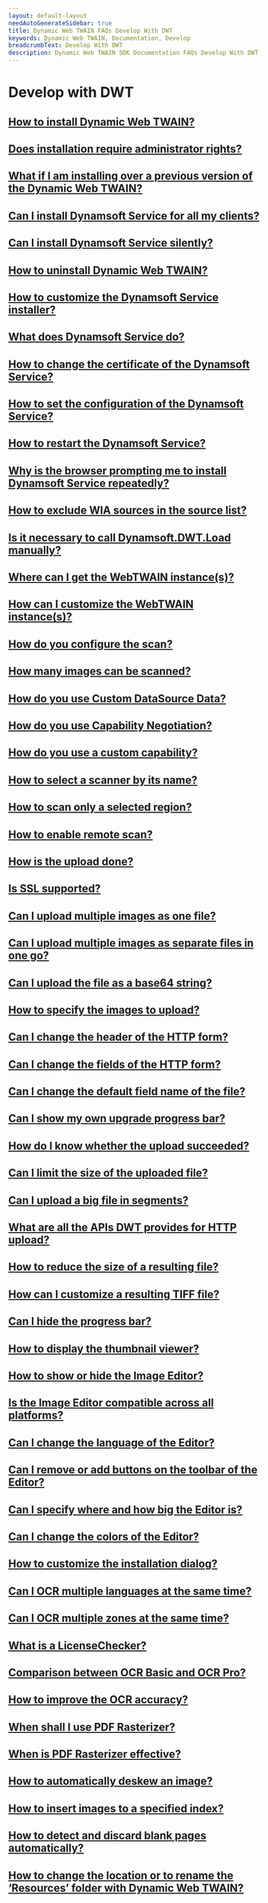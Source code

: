 ```yaml
---
layout: default-layout
needAutoGenerateSidebar: true
title: Dynamic Web TWAIN FAQs Develop With DWT
keywords: Dynamic Web TWAIN, Documentation, Develop
breadcrumbText: Develop With DWT
description: Dynamic Web TWAIN SDK Documentation FAQs Develop With DWT
---
```


# Develop with DWT

## [How to install Dynamic Web TWAIN?]({{site.indepth}}faqs/develop/how-to-install-dynamic-web-twain.html)

## [Does installation require administrator rights?]({{site.indepth}}faqs/develop/does-installation-require-administrator-rights.html)

## [What if I am installing over a previous version of the Dynamic Web TWAIN?]({{site.indepth}}faqs/develop/what-if-i-am-installing-over-a-previous-version-of-the-dynamic-web-twain.html)

## [Can I install Dynamsoft Service for all my clients?]({{site.indepth}}faqs/develop/can-i-install-dynamsoft-service-for-all-my-clients.html)

## [Can I install Dynamsoft Service silently?]({{site.indepth}}faqs/develop/can-i-install-dynamsoft-service-silently.html)

## [How to uninstall Dynamic Web TWAIN?]({{site.indepth}}faqs/develop/how-to-uninstall-dynamic-web-twain.html)

## [How to customize the Dynamsoft Service installer?]({{site.indepth}}faqs/develop/how-to-customize-the-dynamsoft-service-installer.html)

## [What does Dynamsoft Service do?]({{site.indepth}}faqs/develop/what-does-dynamsoft-service-do.html)

## [How to change the certificate of the Dynamsoft Service?]({{site.indepth}}faqs/develop/how-to-change-the-certificate-of-the-dynamsoft-service.html)

## [How to set the configuration of the Dynamsoft Service?]({{site.indepth}}faqs/develop/how-to-set-the-configuration-of-the-dynamsoft-service.html)

## [How to restart the Dynamsoft Service?]({{site.indepth}}faqs/develop/how-to-restart-the-dynamsoft-service.html)

## [Why is the browser prompting me to install Dynamsoft Service repeatedly?]({{site.indepth}}faqs/develop/why-is-the-browser-prompting-me-to-install-dynamsoft-service-repeatedly.html)

## [How to exclude WIA sources in the source list?]({{site.indepth}}faqs/develop/how-to-exclude-wia-sources-in-the-source-list.html)

## [Is it necessary to call Dynamsoft.DWT.Load manually?]({{site.indepth}}faqs/develop/is-it-necessary-to-call-dynamsoftdwtload-manually.html)

## [Where can I get the WebTWAIN instance(s)?]({{site.indepth}}faqs/develop/where-can-i-get-the-webtwain-instances.html)

## [How can I customize the WebTWAIN instance(s)?]({{site.indepth}}faqs/develop/how-can-i-customize-the-webtwain-instances.html)

## [How do you configure the scan?]({{site.indepth}}faqs/develop/how-do-you-configure-the-scan.html)

## [How many images can be scanned?]({{site.indepth}}faqs/develop/how-many-images-can-be-scanned.html)

## [How do you use Custom DataSource Data?]({{site.indepth}}faqs/develop/how-do-you-use-custom-datasource-data.html)

## [How do you use Capability Negotiation?]({{site.indepth}}faqs/develop/how-do-you-use-capability-negotiation.html)

## [How do you use a custom capability?]({{site.indepth}}faqs/develop/how-do-you-use-a-custom-capability.html)

## [How to select a scanner by its name?]({{site.indepth}}faqs/develop/how-to-select-a-scanner-by-its-name.html)

## [How to scan only a selected region?]({{site.indepth}}faqs/develop/how-to-scan-only-a-selected-region.html)

## [How to enable remote scan?]({{site.indepth}}faqs/develop/how-to-enable-remote-scan.html)

## [How is the upload done?]({{site.indepth}}faqs/develop/how-is-the-upload-done.html)

## [Is SSL supported?]({{site.indepth}}faqs/develop/is-ssl-supported.html)

## [Can I upload multiple images as one file?]({{site.indepth}}faqs/develop/can-i-upload-multiple-images-as-one-file.html)

## [Can I upload multiple images as separate files in one go?]({{site.indepth}}faqs/develop/can-i-upload-multiple-images-as-separate-files-in-one-go.html)

## [Can I upload the file as a base64 string?]({{site.indepth}}faqs/develop/can-i-upload-the-file-as-a-base64-string.html)

## [How to specify the images to upload?]({{site.indepth}}faqs/develop/how-to-specify-the-images-to-upload.html)

## [Can I change the header of the HTTP form?]({{site.indepth}}faqs/develop/can-i-change-the-header-of-the-http-form.html)

## [Can I change the fields of the HTTP form?]({{site.indepth}}faqs/develop/can-i-change-the-fields-of-the-http-form.html)

## [Can I change the default field name of the file?]({{site.indepth}}faqs/develop/can-i-change-the-default-field-name-of-the-file.html)

## [Can I show my own upgrade progress bar?]({{site.indepth}}faqs/develop/can-i-show-my-own-upgrade-progress-bar.html)

## [How do I know whether the upload succeeded?]({{site.indepth}}faqs/develop/how-do-i-know-whether-the-upload-succeeded.html)

## [Can I limit the size of the uploaded file?]({{site.indepth}}faqs/develop/can-i-limit-the-size-of-the-uploaded-file.html)

## [Can I upload a big file in segments?]({{site.indepth}}faqs/develop/can-i-upload-a-big-file-in-segments.html)

## [What are all the APIs DWT provides for HTTP upload?]({{site.indepth}}faqs/develop/what-are-all-the-apis-dwt-provides-for-http-upload.html)

## [How to reduce the size of a resulting file?]({{site.indepth}}faqs/develop/how-to-reduce-the-size-of-a-resulting-file.html)

## [How can I customize a resulting TIFF file?]({{site.indepth}}faqs/develop/how-can-I-customize-a-resulting-TIFF-file.html)

## [Can I hide the progress bar?]({{site.indepth}}faqs/develop/can-I-hide-the-progress-bar.html)

## [How to display the thumbnail viewer?]({{site.indepth}}faqs/develop/how-to-display-the-thumbnail-viewer.html)

## [How to show or hide the Image Editor?]({{site.indepth}}faqs/develop/How-to-show-or-hide-the-Image-Editor.html)

## [Is the Image Editor compatible across all platforms?]({{site.indepth}}faqs/develop/Is-the-Image-Editor-compatible-across-all-platforms.html)

## [Can I change the language of the Editor?]({{site.indepth}}faqs/develop/Can-I-change-the-language-of-the-Editor.html)

## [Can I remove or add buttons on the toolbar of the Editor?]({{site.indepth}}faqs/develop/Can-I-remove-or-add-buttons-on-the-toolbar-of-the-Editor.html)

## [Can I specify where and how big the Editor is?]({{site.indepth}}faqs/develop/Can-I-specify-where-and-how-big-the-Editor-is.html)

## [Can I change the colors of the Editor?]({{site.indepth}}faqs/develop/Can-I-change-the-colors-of-the-Editor.html)

## [How to customize the installation dialog?]({{site.indepth}}faqs/develop/How-to-customize-the-installation-dialog.html)

## [Can I OCR multiple languages at the same time?]({{site.indepth}}faqs/develop/Can-I-OCR-multiple-languages-at-the-same-time.html)

## [Can I OCR multiple zones at the same time?]({{site.indepth}}faqs/develop/Can-I-OCR-multiple-zones-at-the-same-time.html)

## [What is a LicenseChecker?]({{site.indepth}}faqs/develop/What-is-a-LicenseChecker.html)

## [Comparison between OCR Basic and OCR Pro?]({{site.indepth}}faqs/develop/Comparison-between-OCR-Basic-and-OCR-Pro.html)

## [How to improve the OCR accuracy?]({{site.indepth}}faqs/develop/How-to-improve-the-OCR-accuracy.html)

## [When shall I use PDF Rasterizer?]({{site.indepth}}faqs/develop/When-shall-I-use-PDF-Rasterizer.html)

## [When is PDF Rasterizer effective?]({{site.indepth}}faqs/develop/When-is-PDF-Rasterizer-effective.html)

## [How to automatically deskew an image?]({{site.indepth}}faqs/develop/How-to-automatically-deskew-an-image.html)

## [How to insert images to a specified index?]({{site.indepth}}faqs/develop/How-to-insert-images-to-a-specified-index.html)

## [How to detect and discard blank pages automatically?]({{site.indepth}}faqs/develop/How-to-detect-and-discard-blank-pages-automatically.html)

## [How to change the location or to rename the ‘Resources’ folder with Dynamic Web TWAIN?]({{site.indepth}}faqs/develop/How-to-change-the-location-or-to-rename-the-Resources-folder-with-Dynamic-Web-TWAIN.html)






